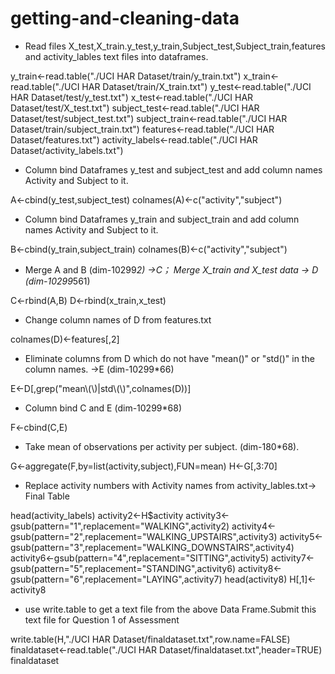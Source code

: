# getting-and-cleaning-data
* Read files X_test,X_train.y_test,y_train,Subject_test,Subject_train,features and activity_lables text files into dataframes.

y_train<-read.table("./UCI HAR Dataset/train/y_train.txt")
x_train<-read.table("./UCI HAR Dataset/train/X_train.txt")
y_test<-read.table("./UCI HAR Dataset/test/y_test.txt")
x_test<-read.table("./UCI HAR Dataset/test/X_test.txt")
subject_test<-read.table("./UCI HAR Dataset/test/subject_test.txt")
subject_train<-read.table("./UCI HAR Dataset/train/subject_train.txt")
features<-read.table("./UCI HAR Dataset/features.txt")
activity_labels<-read.table("./UCI HAR Dataset/activity_labels.txt")




* Column bind Dataframes y_test and subject_test and add column names Activity and Subject to it. 

A<-cbind(y_test,subject_test)
colnames(A)<-c("activity","subject")




* Column bind Dataframes y_train and subject_train and add column names Activity and Subject to it. 

B<-cbind(y_train,subject_train)
colnames(B)<-c("activity","subject")




* Merge A and B (dim-10299*2) ->C； Merge X_train and X_test data -> D (dim-10299*561)

C<-rbind(A,B)
D<-rbind(x_train,x_test)




* Change column names of D from features.txt

colnames(D)<-features[,2]




* Eliminate columns from D which do not have "mean()" or "std()" in the column names. ->E (dim-10299*66)

E<-D[,grep("mean\\(\\)|std\\(\\)",colnames(D))]




* Column bind C and E (dim-10299*68)

F<-cbind(C,E)




* Take mean of observations per activity per subject. (dim-180*68). 

G<-aggregate(F,by=list(activity,subject),FUN=mean)
H<-G[,3:70]




* Replace activity numbers with Activity names from activity_lables.txt-> Final Table

head(activity_labels)
activity2<-H$activity
activity3<-gsub(pattern="1",replacement="WALKING",activity2)
activity4<-gsub(pattern="2",replacement="WALKING_UPSTAIRS",activity3)
activity5<-gsub(pattern="3",replacement="WALKING_DOWNSTAIRS",activity4)
activity6<-gsub(pattern="4",replacement="SITTING",activity5)
activity7<-gsub(pattern="5",replacement="STANDING",activity6)
activity8<-gsub(pattern="6",replacement="LAYING",activity7)
head(activity8)
H[,1]<-activity8




* use write.table to get a text file from the above Data Frame.Submit this text file for Question 1 of Assessment

write.table(H,"./UCI HAR Dataset/finaldataset.txt",row.name=FALSE)
finaldataset<-read.table("./UCI HAR Dataset/finaldataset.txt",header=TRUE)
finaldataset

